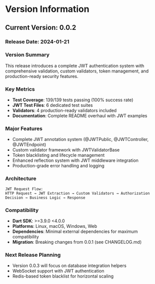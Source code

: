 # Version Information

## Current Version: 0.0.2

### Release Date: 2024-01-21

### Version Summary
This release introduces a complete JWT authentication system with comprehensive validation, custom validators, token management, and production-ready security features.

### Key Metrics
- **Test Coverage**: 139/139 tests passing (100% success rate)
- **JWT Test Files**: 6 dedicated test suites
- **Validators**: 4 production-ready validators included
- **Documentation**: Complete README overhaul with JWT examples

### Major Features
- Complete JWT annotation system (@JWTPublic, @JWTController, @JWTEndpoint)
- Custom validator framework with JWTValidatorBase
- Token blacklisting and lifecycle management
- Enhanced reflection system with JWT middleware integration
- Production-grade error handling and logging

### Architecture
```
JWT Request Flow:
HTTP Request → JWT Extraction → Custom Validators → Authorization Decision → Business Logic → Response
```

### Compatibility
- **Dart SDK**: >=3.9.0 <4.0.0
- **Platforms**: Linux, macOS, Windows, Web
- **Dependencies**: Minimal external dependencies for maximum compatibility
- **Migration**: Breaking changes from 0.0.1 (see CHANGELOG.md)

### Next Release Planning
- Version 0.0.3 will focus on database integration helpers
- WebSocket support with JWT authentication
- Redis-based token blacklist for horizontal scaling